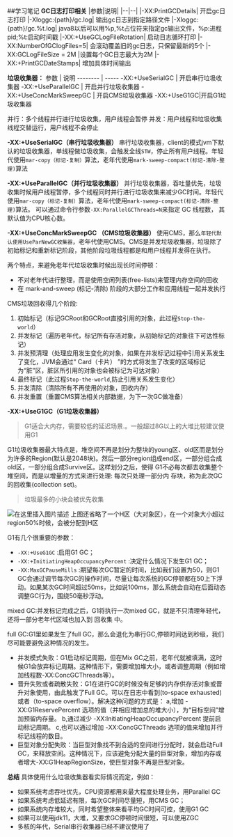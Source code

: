 ##学习笔记
**GC日志打印相关**
|参数|说明|
|--|--|
|-XX:PrintGCDetails| 开启gc日志打印
|-Xloggc:{path}/gc.log| 输出gc日志到指定路径文件
|-Xloggc:{path}/gc.%t.log| java8以后可以用%p,%t占位符来指定gc输出文件，%p:进程pid;%t:启动时间戳
|-XX:+UseGCLogFileRotation| 启动日志循环打印
|-XX:NumberOfGClogFiles=5| 会滚动覆盖旧的gc日志，只保留最新的5个
|-XX:GCLogFileSize = 2M |设置每个GC日志最大为2M
|-XX:+PrintGCDateStamps| 增加具体时间输出

**垃圾收集器：**
参数     | 说明
-------- | -----
-XX:+UseSerialGC  | 开启串行垃圾收集器
-XX:+UseParallelGC  | 开启并行垃圾收集器
-XX:+UseConcMarkSweepGC  | 开启CMS垃圾收集器
-XX:+UseG1GC|开启G1垃圾收集器

并行：多个线程并行进行垃圾收集，用户线程会暂停
并发：用户线程和垃圾收集线程交替运行，用户线程不会停止

**-XX:+UseSerialGC（串行垃圾收集器）**
 串行垃圾收集器，client的模式jvm下默认的垃圾收集器，单线程做垃圾收集，会触发全线`STW`，停止所有用户线程。年轻代使用`mar-copy（标记-复制）`算法，老年代使用`mark-sweep-compact(标记-清除-整理)`算法

**-XX:+UseParallelGC（并行垃圾收集器）**
并行垃圾收集器，吞吐量优先，垃圾收集时候用户线程暂停，多个线程同时并行进行垃圾收集来减少GC时间。年轻代使用`mar-copy（标记-复制）`算法，老年代使用`mark-sweep-compact(标记-清除-整理)`算法。
可以通过命令行参数`-XX:ParallelGCThreads=N`来指定 GC 线程数， 其默认值为CPU核心数。

**-XX:+UseConcMarkSweepGC （CMS垃圾收集器）**
使用CMS，那么`年轻代默认使用UseParNewGC收集器`，老年代使用CMS。CMS是并发垃圾收集器，垃圾除了初始标记和重新标记阶段，其他阶段垃圾线程都是和用户线程并发得在执行。

两个特点，来避免老年代垃圾收集时候出现长时间停顿：
 - 不对老年代进行整理，而是使用空闲列表(free-lists)来管理内存空间的回收
-  在 mark-and-sweep (标记-清除) 阶段的大部分工作和应用线程一起并发执行

CMS垃圾回收得几个阶段:
1. 初始标记（标记GCRoot和GCRoot直接引用的对象，此过程`Stop-the-world`）
2. 并发标记（遍历老年代，标记所有存活对象，从初始标记的对象往下可达性标记）
3. 并发预清理（处理应用发生变化的对象，如果在并发标记过程中引用关系发生了变化，JVM会通过“ Card（卡片） ”的方式将发生了改变的区域标记为“脏”区，脏区所引用的对象也会被标记为可达对象）
4. 最终标记（此过程`Stop-the-world`,防止引用关系发生变化）
5. 并发清除（清除所有不再使用的对象，回收内存）
6. 并发重置（重置CMS算法相关内部数据，为下一次GC做准备）

**-XX:+UseG1GC（G1垃圾收集器）** 
> G1适合大内存，需要较低的延迟场景.。一般超过8G以上的大堆比较建议使用G1

G1垃圾收集器最大特点是，堆空间不再是划分为整块的young区、old区而是划分为许多的Region(默认是2048块)。然后一部分region组成end区，一部分组合成old区，一部分组合成Survive区。这样划分之后，使得 G1不必每次都去收集整个堆空间，而是以增量的方式来进行处理: 每次只处理一部分内
存块，称为此次GC的回收集(collection set)。
>垃圾最多的小块会被优先收集

![在这里插入图片描述](https://img-blog.csdnimg.cn/20210119203227571.png?x-oss-process=image/watermark,type_ZmFuZ3poZW5naGVpdGk,shadow_10,text_aHR0cHM6Ly9ibG9nLmNzZG4ubmV0L3FxXzQwOTExNDA0,size_16,color_FFFFFF,t_70)
上图还省略了一个H区（大对象区），在一个对象大小超过region50%时候，会被分配到H区

G1有几个很重要的参数：

- `-XX:+UseG1GC` :启用G1 GC；
- `-XX:+InitiatingHeapOccupancyPercent` :决定什么情况下发生G1 GC；
- `-XX:MaxGCPauseMills` :期望每次GC暂定的时间，比如我们设置为50，则G1 GC会通过调节每次GC的操作时间，尽量让每次系统的GC停顿都在50上下浮动。如果某次GC时间超过50ms，比如说100ms，那么系统会自动在后面动态调整GC行为，围绕50毫秒浮动。

mixed GC:并发标记完成之后，G1将执行一次mixed GC，就是不只清理年轻代，还将一部分老年代区域也加入到 回收集 中。

full GC:G1里如果发生了full GC，那么会退化为串行GC,停顿时间达到秒级，我们尽可能要避免这种情况的发生。

- 并发模式失败：G1启动标记周期，但在Mix GC之前，老年代就被填满，这时候G1会放弃标记周期。这种情形下，需要增加堆大小，或者调整周期（例如增加线程数-XX:ConcGCThreads等）。
- 晋升失败或者疏散失败：G1在进行GC的时候没有足够的内存供存活对象或晋升对象使用，由此触发了Full GC。可以在日志中看到(to-space exhausted)或者（to-space overflow）。解决这种问题的方式是：
a,增加 -XX:G1ReservePercent 选项的值（并相应增加总的堆大小），为“目标空间”增加预留内存量。
b,通过减少 -XX:InitiatingHeapOccupancyPercent 提前启动标记周期。
c,也可以通过增加 -XX:ConcGCThreads 选项的值来增加并行标记线程的数目。
- 巨型对象分配失败：当巨型对象找不到合适的空间进行分配时，就会启动Full GC，来释放空间。这种情况下，应该避免分配大量的巨型对象，增加内存或者增大-XX:G1HeapRegionSize，使巨型对象不再是巨型对象。


**总结**
具体使用什么垃圾收集器看实际情况而定，例如：
- 如果系统考虑吞吐优先，CPU资源都用来最大程度处理业务，用Parallel GC
- 如果系统考虑低延迟有限，每次GC时间尽量短，用CMS GC；
- 如果系统内存堆较大，同时希望整体来看平均GC时间可控，使用G1 GC
- 如果可以使用jdk11，大堆，又要求GC停顿时间很短，可以使用ZGC
- 多核的年代，Serial串行收集器已经不建议使用了
